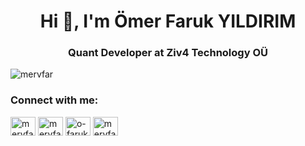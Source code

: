 <h1 align="center">Hi 👋, I'm Ömer Faruk YILDIRIM</h1>
<h3 align="center">Quant Developer at Ziv4 Technology OÜ</h3>

<p align="left"> <img src="https://komarev.com/ghpvc/?username=mervfar&label=Profile%20views&color=0e75b6&style=flat" alt="mervfar" /> </p>


<h3 align="left">Connect with me:</h3>
<p align="left">
<a href="https://codepen.io/mervfar" target="blank"><img align="center" src="https://raw.githubusercontent.com/rahuldkjain/github-profile-readme-generator/master/src/images/icons/Social/codepen.svg" alt="mervfar" height="30" width="40" /></a>
<a href="https://twitter.com/mervfar" target="blank"><img align="center" src="https://raw.githubusercontent.com/rahuldkjain/github-profile-readme-generator/master/src/images/icons/Social/twitter.svg" alt="mervfar" height="30" width="40" /></a>
<a href="https://linkedin.com/in/o-faruk-yildirim" target="blank"><img align="center" src="https://raw.githubusercontent.com/rahuldkjain/github-profile-readme-generator/master/src/images/icons/Social/linked-in-alt.svg" alt="o-faruk-yildirim" height="30" width="40" /></a>
<a href="https://instagram.com/mervfar" target="blank"><img align="center" src="https://raw.githubusercontent.com/rahuldkjain/github-profile-readme-generator/master/src/images/icons/Social/instagram.svg" alt="mervfar" height="30" width="40" /></a>
</p>
